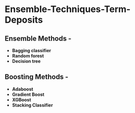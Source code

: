 # Ensemble-Techniques-Term-Deposits

## Ensemble Methods -

- **Bagging classifier**
- **Random forest**
- **Decision tree**

## Boosting Methods -

- **Adaboost**
- **Gradient Boost**
- **XGBoost**
- **Stacking Classifier**
